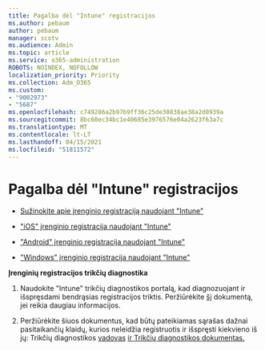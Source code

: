 ```yaml
---
title: Pagalba dėl "Intune" registracijos
ms.author: pebaum
author: pebaum
manager: scotv
ms.audience: Admin
ms.topic: article
ms.service: o365-administration
ROBOTS: NOINDEX, NOFOLLOW
localization_priority: Priority
ms.collection: Adm_O365
ms.custom:
- "9002973"
- "5687"
ms.openlocfilehash: c749286a2b97b9ff36c25de30838ae38a2d0939a
ms.sourcegitcommit: 8bc60ec34bc1e40685e3976576e04a2623f63a7c
ms.translationtype: MT
ms.contentlocale: lt-LT
ms.lasthandoff: 04/15/2021
ms.locfileid: "51811572"
---
```

# <a name="help-with-intune-enrollment"></a>Pagalba dėl "Intune" registracijos


- [Sužinokite apie įrenginio registraciją naudojant "Intune"](https://docs.microsoft.com/intune/device-enrollment)

- ["iOS" įrenginio registracija naudojant "Intune"](https://docs.microsoft.com/intune/ios-enroll)

- ["Android" įrenginio registracija naudojant "Intune"](https://docs.microsoft.com/intune/android-enroll)

- ["Windows" įrenginio registracija naudojant "Intune"](https://docs.microsoft.com/intune/windows-enroll)

**Įrenginių registracijos trikčių diagnostika**

1. Naudokite "Intune" trikčių diagnostikos portalą, kad diagnozuojant ir išspręsdami bendrąsias registracijos triktis. Peržiūrėkite [šį](https://docs.microsoft.com/intune/help-desk-operators) dokumentą, jei reikia daugiau informacijos.

2. Peržiūrėkite šiuos dokumentus, kad būtų pateikiamas sąrašas dažnai pasitaikančių klaidų, kurios neleidžia registruotis ir išspręsti kiekvieno iš jų: Trikčių diagnostikos [vadovas](https://support.microsoft.com/help/4469913/troubleshooting-windows-device-enrollment-problems-in-microsoft-intune) [ir Trikčių diagnostikos dokumentas.](https://docs.microsoft.com/intune/troubleshoot-device-enrollment-in-intune)